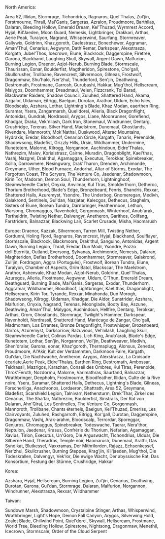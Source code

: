 North America:

Area 52, Illidan, Stormrage, Tichondrius, Ragnaros, Quel'Thalas, Zul'jin,
Forstmourne, Thrall, Mal'Ganis, Sargeras, Azralon, Proudmoore, Barthilas,
Dalaran, Bleeding Hollow, Emerald Dream, Kel'Thuzad, Wyrmrest Accord, Hyjal,
Kil'Jaeden, Moon Guard, Nemesis, Lightbringer, Drakkari, Arthas, Aerie Peak,
Turalyon, Nagrand, Whisperwind, Saurfang, Stormreaver, Gallywix, Goldrinn,
Khaz,goroth, Caelestrasz, Bonechewer, Aggramar, Aman'Thul, Cenarius, Aegwynn,
Dath'Remar, Darkspear, Alexstrasza, Korgath, Jubel'Thos, Icecrown, Elune,
Blackrock, Daggerspine, Firetree, Garona, Blackhand, Laughing Skull, Skywall,
Argent Dawn, Malfurion, Burning Legion, Draenor, Azjol-Nerub, Burning Blade,
Stormscale, Thaurissan, Eonar, Boulderfist, Magtheridon, Spirestone, Cho'gall,
Skullcrusher, Trollbane, Ravencrest, Silvermoon, Gilneas, Frostwolf, Dragonmaw,
Shu'halo, Ner'zhul, Thunderlord, Sen'jin, Deathwing, Destromath, Frostmane,
Garrosh, Gurubashi, Hakkar, Mug'thol, Hellscream, Malygos, Doomhammer,
Dreadmaul, Velen, Fizzcrank, Tol Barad, Blackwater Raiders, Shadow Council,
Zuluhed, Shattered Hand, Akama, Azgalor, Uldaman, Eitrigg, Baelgun, Durotan,
Arathor, Uldum, Echo Isles, Bloodscalp, Azshara, Lothar, Lightning's Blade, Khaz
Modan, eaerthen Ring, Suramar, Ysera, Zangarmarsh, Quel'dorei, Alleria, Black
Dragonflight, Antonidas, Gundrak, Nordrassil, Arygos, Llane, Moonrunner,
Gorefiend, Khadgar, Draka, Vek'nilash, Dark Iron, Stonemaul, Windrunner,
Dentarg, Crushridge, Terenas, Silver Hand, Maelstrom, Dunemaul, Ghostlands,
Rivendare, Mannoroth, Mok'Nathal, Duskwood, Alterac Mountains, Hydraxis, Eredar,
Bloodhoof, Cenarion Circle, Kargath, Tanaris, Perenolde, Shadowsong, Bladefist,
Grizzly Hills, Ursin, Wildhammer, Undermine, Runetotem, Malorne, Kilrogg,
Norgannon, Auchindoun, Eldre'Thalas, Nathrezim, Maiev, Korialstrasz, Cairne,
Muradin, Dragonblight, Kael'thas, Vashj, Nazgrel, Drak'thul, Agamaggan,
Executus, Terokkar, Spinebreaker, Scilia, Darrowmere, Nesingwary, Drak'Tharon,
Drenden, Archimonde, Greymane, Uther, Blood Furnace, Andorhal, Altar of Storms,
Exodar, The Forgotten Coast, The Scryers, The Venture Co, Jaedenar, Shadowmoon,
Kirin Tor, Madoran, Demon Soul, Thunderhorn, Lightninghoof, Steamwheedle Cartel,
Onyxia, Anvilmar, Kul TIras, Smolderthorn, Detheroc, Thorium Brotherhood,
Blade's Edge, Bronzebeard, Fenris, Shandris, Rexxar, Shattered Halls, Azuremyst,
Ysondre, The Underbog, Gnomeregan, Medivh, Galakrond, Sentinels, Gul'dan,
Nazjatar, Kalecgos, Dethecus, Staghelm, Sisters of Elune, Borean Tundra,
Darnbringer, Feathermoon, Lethon, Warsong, Chromaggus, Ravenholdt, Gorgonnash,
Winterhoof, Anub'arak, Tortheldrin, Twisting Nether, Dalvengyr, Anetheron,
Garithos, Coilfang, Farstriders, Balnazzar, Blackwing Lair, Scarlet Crusade,
Misha, Haomarush

Europe: Draenor, Kazzak, Silvermoon, Tarren Mill, Twisting Nether, Gordunni,
Holing Fjord, Ragnaros, Ravencrest, Hyjal, Blackhand, Soulflayer, Stormscale,
Blackrock, Blackmoore, Drak'thul, Sanguino, Antonidas, Argent Dawn, Burning
Legion, Thrall, Eredar, Dun Modr, Ysondre, Pozzo dell'Eternità, Outland,
Eversong, Sylvanas, Archimonde, Nemesis, Dalaran, Maghteridon, Defias
Brotherhood, Doomhammer, Stormreaver, Galakrond, Zul'jin, Fordragon, Aggra
(Português), Frostwolf, Borean Tundra, Elune, Turalyon, Chamber of Aspects, Grim
Batol, Blackscar, The Maelstrom, Arathor, Ashenvale, Khaz Modan, Azjol-Nerub,
Goldrinn, Quel'Thalas, Azuregos, Alleria, Frostmane, Aegwynn, Uldum, C'Thun,
Emerald Dream, Deathguard, Burning Blade, Mal'Ganis, Sargeras, Exodar,
Thunderhorn, Aggramar, Wildhammer, Bloodhoof, Lightbringer, Kael'thas,
Dragonblight, Hellscream, Kirin Tor, Tyrande, Rexxar, Minahonda, Dun Morogh,
Shadowsong, Kilrogg, Uldaman, Khadgar, Die Aldor, Sunstrider, Azshara,
Malfurion, Onyxia, Nagrand, Terenas, Moonglade, Booty Bay, Aszune, Deathwing,
Aman'Thul, Malygos, Auchindoun, Hellfire, Dentarg, Terokkar, Arthas, Grom,
Ghostlands, Stormrage, Twilight's Hammer, Darkspear, Ravenholdt, Nordrassil,
Shattered Hand, Marécage de Zangar, Cho'gall, Madmortem, Los Errantes, Bronze
Dragonflight, Frostwhisper, Brozenbeard, Garros, Azuremyst, Darksorrow,
Razuvious, Vel'nilash, Laughing Skull, Steamwheedle Cartel, Colinas Pardas, Lich
King, Anub'arak, Blade's Edge, Runetotem, Lothar, Sen'jin, Norgannon, Vol'jin,
Deathweaver, Medivh, Shen'dralar, Garona, eonar, Khaz'goroth, Thermaplugg,
Alonsus, Zenedar, Proudmoore, Al'Akir, Kult der Verdammten, Darkmoon Faire,
Kargath, Gul'dan, Die Nachtwache, Anetheron, Arygos, Alexstrasza, La Croisade
écarlate,Aerie Peak, Eldre'Thalas, Earthen Ring, Destromath, Ambossar,
Teldrassil, Mazrigos, Karazhan, Conseil des Ombres, Kul TIras, Perenolde,
Throk'Feroth, Nozdormu, Malorne, Varimathras, Saurfand, Balnazzar, Wrathbringer,
Deepholm, Frostmourne, Bloodfeather, Illidan, Culte de la Rive noire, Ysera,
Suramar, Shattered Halls, Dethecus, Lightning's Blade, Gilneas, Forscheriliga,
Anachronos, Lordaeron, Shattrath, Area 52, Greymane, Bladefist, Scarshield
Legion, Talnivarr, Nethersturm, Drek'Thar, Zirkel des Cenarius, The Sha'tar,
Nathrezim, Boulderfist, Sinstralis, Der Rat von Dalaran, Ahn'Qiraj, Les
Sentinelles, The Venture Co, Gorgonnash, Mannoroth, Trollbane, Chants éternels,
Baelgun, Kel'Thuzad, Emeriss, Les Clairvoyants, Zuluhed, Rashgarroth, Eitrigg,
Kor'gall, Durotan, Daggerspine, Dragonmaw, Vashj, Arak-arahm, Bloodscalp,
Terrordar, Sporeggar, Genjuros, Chromaggus, Spinebreaker, Todeswache, Taerar,
Nera'thor, Neptulon, Jaedenar, Krasus, Confrérie du Thorium, Nefarian,
Agamaggan, Xavius, Tirion, Executus, Un'Goro, Die Arguswacht, Tichondrius,
Ulduar, Die Silberne Hand, Theradras, Temple noir, Haomarush, Dunemaul, Arathi,
Das Syndikat, Blutkessel, Naxxramas, Der Mithrilorden, Rajazz, Echsenkessel,
Ner'zhul, Skullcrusher, Burning Steppes, Krag'jin, Kil'jaeden, Mug'thol, Die
Todeskrallen, Dalvengyr, Vek'lor, Die ewige Wacht, Der abyssische Rat, Das
Konsortium, Festung der Stürme, Crushridge, Hakkar

Korea:

Azshara, Hyjal, Hellscream, Burning Legion, Zul'jin, Cenarius, Deathwing,
Durotan, Garona, Gul'dan, Stormrage, Dalaran, Malfurion, Norgannon, Windrunner,
Alexstrasza, Rexxar, Wildhammer

Taiwan:

Sundown Marsh, Shadowmoon, Crystalpine Stinger, Arthas, Whisperwind,
Wrathbringer, Light's Hope, Demon Fall Canyon, Arygos, Silverwing Hold, Zealot
Blade, Chillwind Point, Quel'dorei, Skywall, Hellscream, Frostmane, World Tree,
Bleeding Hollow, Spirestone, Nightsong, Dragonmaw, Menethil, Icecrown,
Stormscale, Order of the Cloud Serpent

